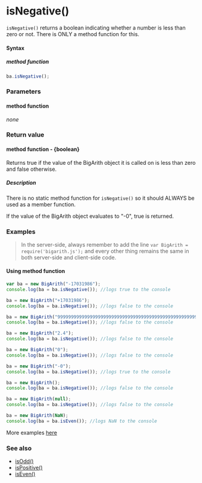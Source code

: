 # isNegative()
<code>isNegative()</code> returns a boolean indicating whether a number is less than zero or not. There is ONLY a method function for this.

#### Syntax
##### method function
```javascript
ba.isNegative();
```
 
### Parameters
#### method function
*none*

### Return value
#### method function - {boolean}
Returns true if the value of the BigArith object it is called on is less than zero and false otherwise.

##### Description
There is no static method function for `isNegative()` so it should ALWAYS be used as a member function. 

If the value of the BigArith object evaluates to "-0", true is returned.


### Examples

> In the server-side, always remember to add the line `var BigArith = require('bigarith.js');` and every other thing remains the same in both server-side and client-side code.

#### Using method function

```javascript
var ba = new BigArith("-17031986");
console.log(ba = ba.isNegative()); //logs true to the console

ba = new BigArith("+17031986");
console.log(ba = ba.isNegative()); //logs false to the console

ba = new BigArith("999999999999999999999999999999999999999999999999999999999999999999999999999999999999999999999");
console.log(ba = ba.isNegative()); //logs false to the console

ba = new BigArith("2.4");
console.log(ba = ba.isNegative()); //logs false to the console

ba = new BigArith("0");
console.log(ba = ba.isNegative()); //logs false to the console 

ba = new BigArith("-0");
console.log(ba = ba.isNegative()); //logs true to the console 

ba = new BigArith();
console.log(ba = ba.isNegative()); //logs false to the console 

ba = new BigArith(null);
console.log(ba = ba.isNegative()); //logs false to the console 

ba = new BigArith(NaN);
console.log(ba = ba.isEven()); //logs NaN to the console 
```

More examples [here](https://github.com/osofem/BigArith.js/tree/master/examples/)

### See also
* [isOdd()](https://osofem.github.io/BigArith.js/documentation/isodd.html)
* [isPositive()](https://osofem.github.io/BigArith.js/documentation/ispositive.html)
* [isEven()](https://osofem.github.io/BigArith.js/documentation/iseven.html)